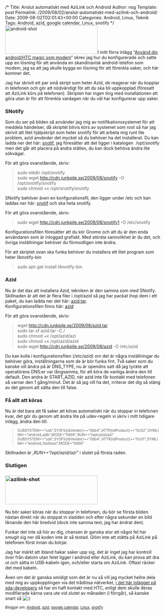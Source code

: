 /*
 Title: Anslut automatiskt med AziLink och Android
 Author: nsg
 Template: post
 Permalink: /2009/08/02/anslut-automatiskt-med-azilink-och-android/
 Date: 2009-08-02T02:01:43+00:00
 Categories: Android, Linux, Teknik
 Tags: Android, azid, google calendar, Linux, snotify
*/
<img class="alignright size-medium wp-image-731" title="android-shot" src="http://cdn.junkpile.se/2009/08/android-shot-300x92.png" alt="android-shot" width="300" height="92" />I mitt förra inlägg &#8220;[Använd din android/HTC magic som modem][1]&#8221; skrev jag hur du konfigurerade och satte upp en lösning för att använda en skandinavisk android-telefon som modem, jag sa att jag skulle bygga en lösning för att förenkla saker, och här kommer det.

Jag har skrivit ett par små skript som heter Azid, de reagerar när du kopplar in telefonen och gör att nödvändigt för att du ska bli uppkopplad (föresatt att AziLink körs på telefonen). Skripten har ingen ting med installationen att göra utan är för att förenkla vardagen när du väl har konfigurerar upp saker.

### SNotify

Som du ser på bilden så använder jag mig av notifikationssystemet för att meddela händelser, då skriptet bitvis körs av systemet som root så har jag skrivit att litet hjälpskript som heter snotify för att arbeta mig runt lite problem, azid använder det mycket så du behöver ha det installerat. Du kan ladda ner det här: [snotif][2], jag föresätter att det ligger i katalogen  /opt/snotify men det går att placera på andra ställen, du kan dock behöva ändra lite sökvägar.

För att göra ovanstående, skriv:

> sudo mkdir /opt/snotify  
> sudo wget http://cdn.junkpile.se/2009/08/snotify -O /opt/snotify/snotify  
> sudo chmod +x /opt/snotify/snotify

SNotify behöver även en konfgurationsfil, den ligger under /etc och kan laddas ner här: [snotif][3] och ska heta snotify.

För att göra ovanstående, skriv:

> sudo wget http://cdn.junkpile.se/2009/08/snotify1 -O /etc/snotify

Konfigurationsfilen föresätter att du kör Gnome och att du är den enda användaren som är inloggad grafiskt. Med största sannolikhet är du det, och övriga inställningar behöver du förmodligen inte ändra.

För att skriptet ovan ska funka behöver du installera ett litet program som heter libnotify-bin

> sudo apt-get install libnotify-bin

### Azid

Nu är det dax att installera Azid, tekniken är den samma som med SNotify. Skillnaden är att det är flera filer i /opt/azid så jag har packat ihop dem i ett paket, du kan ladda ner det här: [azid.tar][4].  
Konfigurationsfilen finns här: [azid][5]

För att göra ovanstående, skriv:

> wget http://cdn.junkpile.se/2009/08/azid.tar  
> sudo tar xf azid.tar -C /  
> sudo chmod +x /opt/azid/azi  
> sudo chmod +x /opt/azid/azid  
> sudo wget http://cdn.junkpile.se/2009/08/azid -O /etc/azid

Du kan kolla i konfigurationsfilen (/etc/azid) om det är några inställningar du behöver göra, inställningarna som de är bör funka fint. Två saker som du kanske vill ändra på är DNS\_TYPE, nu är opendns satt då jag tyckte att operatörens DNS:er var långsamma, för att köra de vanliga ändra den till default. Den andra är START\_AZID, när azid inte får kontakt med telefonen så varnar den 1 gång/minut. Det är så jag vill ha det, irriterar det dig så stäng av det genom att sätta den till false.

### Få allt att köras

Nu är det bara att få saker att köras automatiskt när du stoppar in telefonen kvar, det gör du genom att ändra lite på udev-regeln vi skriv i mitt tidigare inlägg, ändra den till:

> <small>SUBSYSTEM==&#8221;usb&#8221;,SYSFS{idVendor}==&#8221;0bb4&#8243;,ATTR{idProduct}==&#8221;0c02&#8243;,SYMLINK+=&#8221;android_adb&#8221;,MODE=&#8221;0666&#8243;,RUN+=&#8221;/opt/azid/azi&#8221;</small>  
> <small>SUBSYSTEM==&#8221;usb&#8221;,SYSFS{idVendor}==&#8221;0bb4&#8243;,ATTR{idProduct}==&#8221;0c01&#8243;,SYMLINK+=&#8221;android_fastboot&#8221;,MODE=&#8221;0666&#8243;</small>

Skillnaden är *,RUN+=&#8221;/opt/azid/azi&#8221;* i slutet på första raden.

### Slutligen

### [<img class="alignright size-medium wp-image-730" title="azilink-shot" src="http://cdn.junkpile.se/2009/08/azilink-shot-300x93.png" alt="azilink-shot" width="300" height="93" />][6]

Nu bör saker köras när du stoppar in telefonen, du bör se första bilden nästan direkt när du stoppat in sladden och efter några sekunder en bild liknande den här bredvid (dock inte samma text, jag har ändrat den).

Funkar det inte så hör av dig, chansen är ganska stor att något fel har smugit sig ner då koden inte är så testad. Glöm inte att stätta på AziLink på telefonen först innan du börjar.

Jag har märkt att ibland hakar saker upp sig, det är inget jag har kontroll över från datorn utan felet ligger i android eller AziLink, du kan prova att dra ut och sätta in USB-kabeln igen, och/eller starta om AziLink. Oftast räcker det med kabeln.

Även om det är ganska smidigt som det är nu så vill jag mycket hellre dela med mig av uppkopplingen via det trådlösa nätverket, [i det här inlägget på xda-developers][7] så har en haft kontakt med HTC, enligt dem skulle deras modifierade kärna vara ute vid slutet av månaden (i förrgår), så kanske snart så <img src="http://nsg.cc/wp-includes/images/smilies/icon_smile.gif" alt=":)" class="wp-smiley" /> 

<small> <p class='technorati-tags'>
  Bloggar om: <a class='technorati-link' href='http://bloggar.se/om/Android' rel='tag' target='_self'>Android</a>, <a class='technorati-link' href='http://bloggar.se/om/azid' rel='tag' target='_self'>azid</a>, <a class='technorati-link' href='http://bloggar.se/om/google+calendar' rel='tag' target='_self'>google calendar</a>, <a class='technorati-link' href='http://bloggar.se/om/Linux' rel='tag' target='_self'>Linux</a>, <a class='technorati-link' href='http://bloggar.se/om/snotify' rel='tag' target='_self'>snotify</a>
</p></small>

 [1]: http://nsg.cc/2009/07/22/anvand-din-androidhtc-magic-som-modem/
 [2]: http://cdn.junkpile.se/2009/08/snotify
 [3]: http://cdn.junkpile.se/2009/08/snotify1
 [4]: http://cdn.junkpile.se/2009/08/azid.tar
 [5]: http://cdn.junkpile.se/2009/08/azid
 [6]: http://cdn.junkpile.se/2009/08/azilink-shot.png
 [7]: http://forum.xda-developers.com/showpost.php?p=4210093&postcount=52